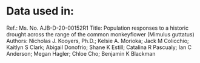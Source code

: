 # Data used in:
Ref.:  Ms. No. AJB-D-20-00152R1
Title: Population responses to a historic drought across the range of the common monkeyflower (Mimulus guttatus)
Authors: Nicholas J. Kooyers, Ph.D.; Kelsie A. Morioka; Jack M Colicchio; Kaitlyn S Clark; Abigail Donofrio; Shane K Estill; Catalina R Pascualy; Ian C Anderson; Megan Hagler; Chloe Cho; Benjamin K Blackman
